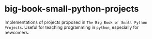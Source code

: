# big-book-small-python-projects
Implementations of projects proposed in `The Big Book of Small Python Projects`. Useful for teaching programming in `python`, especially for newcomers.
